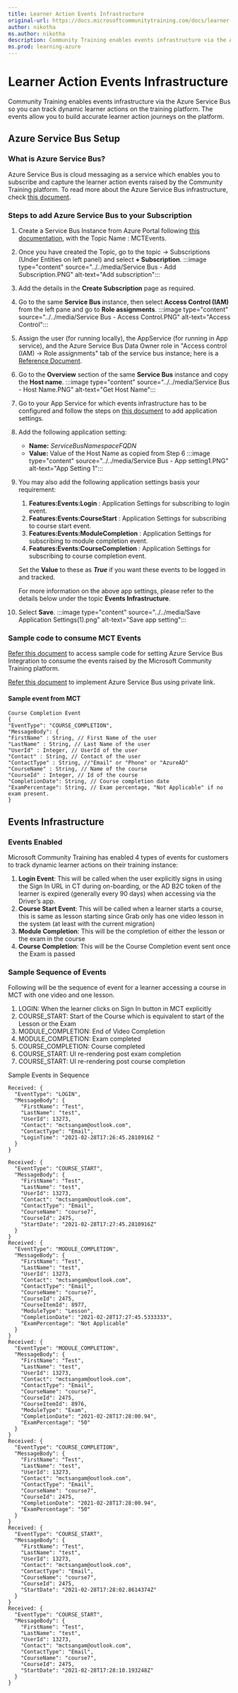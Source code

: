 ```yaml
---
title: Learner Action Events Infrastructure
original-url: https://docs.microsoftcommunitytraining.com/docs/learner-action-events-infrastructure
author: nikotha
ms.author: nikotha
description: Community Training enables events infrastructure via the Azure Service Bus to enable you to track dynamic learner actions on the training platform.
ms.prod: learning-azure
---
```


# Learner Action Events Infrastructure

Community Training enables events infrastructure via the Azure Service Bus so you can track dynamic learner actions on the training platform. The events allow you to build accurate learner action journeys on the platform.

## Azure Service Bus Setup

### What is Azure Service Bus?

Azure Service Bus is cloud messaging as a service which enables you to subscribe and capture the learner action events raised by the Community Training platform. To read more about the Azure Service Bus infrastructure, check [this document](https://azure.microsoft.com/services/service-bus/).

### Steps to add Azure Service Bus to your Subscription

1. Create a Service Bus Instance from Azure Portal following [this documentation](/azure/service-bus-messaging/service-bus-quickstart-topics-subscriptions-portal), with the Topic Name : MCTEvents.

1. Once you have created the Topic, go to the topic -> Subscriptions (Under Entities on left panel) and select **+ Subscription**.
    :::image type="content" source="../../media/Service Bus - Add Subscription.PNG" alt-text="Add subscription":::

1. Add the details in the **Create Subscription** page as required.

1. Go to the same **Service Bus** instance, then select **Access Control (IAM)** from the left pane and go to **Role assignments**.
    :::image type="content" source="../../media/Service Bus - Access Control.PNG" alt-text="Access Control":::

1. Assign the user (for running locally), the AppService (for running in App service), and the Azure Service Bus Data Owner role in "Access control (IAM) -> Role assignments" tab of the service bus instance; here is a [Reference Document](/azure/service-bus-messaging/service-bus-managed-service-identity#to-assign-azure-roles-using-the-azure-portal).

1. Go to the **Overview** section of the same **Service Bus** instance and copy the **Host name**.
:::image type="content" source="../../media/Service Bus - Host Name.PNG" alt-text="Get Host Name":::

1. Go to your App Service for which events infrastructure has to be configured and follow the steps on [this document](../../settings/configurations-on-the-training-platform.md#steps-to-set-the-configurations-on-the-platform) to add application settings.

1. Add the following application setting:
    - **Name:** *ServiceBusNamespaceFQDN*
    - **Value:** Value of the Host Name as copied from Step 6
:::image type="content" source="../../media/Service Bus - App setting1.PNG" alt-text="App Setting 1":::

1. You may also add the following application settings basis your requirement:
    1. **Features:Events:Login** : Application Settings for subscribing to login event.
    1. **Features:Events:CourseStart** : Application Settings for subscribing to course start event.
    1. **Features:Events:ModuleCompletion** : Application Settings for subscribing to module completion event.
    1. **Features:Events:CourseCompletion** : Application Settings for subscribing to course completion event.

    Set the **Value** to these as ***True*** if you want these events to be logged in and tracked.

    For more information on the above app settings, please refer to the details below under the topic **Events Infrastructure**.

1. Select **Save**.
    :::image type="content" source="../../media/Save Application Settings(1).png" alt-text="Save app setting":::

### Sample code to consume MCT Events

[Refer this document](/azure/service-bus-messaging/service-bus-dotnet-how-to-use-topics-subscriptions) to access sample code for setting Azure Service Bus Integration to consume the events raised by the Microsoft Community Training platform.

[Refer this document](/azure/service-bus-messaging/private-link-service) to implement Azure Service Bus using private link.

#### Sample event from MCT

```
Course Completion Event
{
"EventType": "COURSE_COMPLETION",
"MessageBody": {
"FirstName" : String, // First Name of the user
"LastName" : String, // Last Name of the user
"UserId" : Integer, // UserId of the user
"Contact" : String, // Contact of the user
"ContactType" : String, //"Email" or "Phone" or "AzureAD"
"CourseName" : String, // Name of the course
"CourseId" : Integer, // Id of the course
"CompletionDate": String, // Course completion date
"ExamPercentage": String, // Exam percentage, "Not Applicable" if no exam present.
}
```

## Events Infrastructure

### Events Enabled

Microsoft Community Training has enabled 4 types of events for customers to track dynamic learner actions on their training instance:    

1. **Login Event**: This will be called when the user explicitly signs in using the Sign In URL in CT during on-boarding, or the AD B2C token of the learner is expired (generally every 90 days) when accessing via the Driver’s app.
1. **Course Start Event**: This will be called when a learner starts a course, this is same as lesson starting since Grab only has one video lesson in the system (at least with the current migration)
1. **Module Completion**: This will be the completion of either the lesson or the exam in the course
1. **Course Completion**: This will be the Course Completion event sent once the Exam is passed

### Sample Sequence of Events

Following will be the sequence of event for a learner accessing a course in MCT with one video and one lesson.

1. LOGIN: When the learner clicks on Sign In button in MCT explicitly
1. COURSE_START: Start of the Course which is equivalent to start of the Lesson or the Exam
1. MODULE_COMPLETION: End of Video Completion
1. MODULE_COMPLETION: Exam completed
1. COURSE_COMPLETION: Course completed
1. COURSE_START: UI re-rendering post exam completion
1. COURSE_START: UI re-rendering post course completion

Sample Events in Sequence

```
Received: {
  "EventType": "LOGIN",
  "MessageBody": {
    "FirstName": "Test",
    "LastName": "test",
    "UserId": 13273,
    "Contact": "mctsangam@outlook.com",
    "ContactType": "Email",
    "LoginTime": "2021-02-28T17:26:45.2810916Z "
  }
}

Received: {
  "EventType": "COURSE_START",
  "MessageBody": {
    "FirstName": "Test",
    "LastName": "test",
    "UserId": 13273,
    "Contact": "mctsangam@outlook.com",
    "ContactType": "Email",
    "CourseName": "course7",
    "CourseId": 2475,
    "StartDate": "2021-02-28T17:27:45.2810916Z"
  }
}
Received: {
  "EventType": "MODULE_COMPLETION",
  "MessageBody": {
    "FirstName": "Test",
    "LastName": "test",
    "UserId": 13273,
    "Contact": "mctsangam@outlook.com",
    "ContactType": "Email",
    "CourseName": "course7",
    "CourseId": 2475,
    "CourseItemId": 8977,
    "ModuleType": "Lesson",
    "CompletionDate": "2021-02-28T17:27:45.5333333",
    "ExamPercentage": "Not Applicable"
  }
}
Received: {
  "EventType": "MODULE_COMPLETION",
  "MessageBody": {
    "FirstName": "Test",
    "LastName": "test",
    "UserId": 13273,
    "Contact": "mctsangam@outlook.com",
    "ContactType": "Email",
    "CourseName": "course7",
    "CourseId": 2475,
    "CourseItemId": 8976,
    "ModuleType": "Exam",
    "CompletionDate": "2021-02-28T17:28:00.94",
    "ExamPercentage": "50"
  }
}
Received: {
  "EventType": "COURSE_COMPLETION",
  "MessageBody": {
    "FirstName": "Test",
    "LastName": "test",
    "UserId": 13273,
    "Contact": "mctsangam@outlook.com",
    "ContactType": "Email",
    "CourseName": "course7",
    "CourseId": 2475,
    "CompletionDate": "2021-02-28T17:28:00.94",
    "ExamPercentage": "50"
  }
}
Received: {
  "EventType": "COURSE_START",
  "MessageBody": {
    "FirstName": "Test",
    "LastName": "test",
    "UserId": 13273,
    "Contact": "mctsangam@outlook.com",
    "ContactType": "Email",
    "CourseName": "course7",
    "CourseId": 2475,
    "StartDate": "2021-02-28T17:28:02.8614374Z"
  }
}
Received: {
  "EventType": "COURSE_START",
  "MessageBody": {
    "FirstName": "Test",
    "LastName": "test",
    "UserId": 13273,
    "Contact": "mctsangam@outlook.com",
    "ContactType": "Email",
    "CourseName": "course7",
    "CourseId": 2475,
    "StartDate": "2021-02-28T17:28:10.193248Z"
  }
}
```
